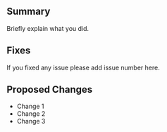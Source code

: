 ## Summary

Briefly explain what you did.


## Fixes

If you fixed any issue please add issue number here.

## Proposed Changes

- Change 1
- Change 2
- Change 3
